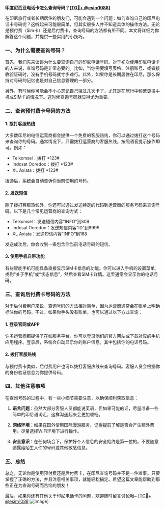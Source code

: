 **印度尼西亚电话卡怎么查询号码？[[TG💪+ @esim1088](https://t.me/s/esim1088)]**

在印尼旅行或者长期居住的朋友们，可能会遇到一个问题：如何查询自己的印尼电话卡号码呢？这听起来可能很简单，但其实很多人并不知道具体的操作方法。无论是预付费（Sim卡）还是后付费卡，查询号码的方法都有所不同。本文将详细为你解答这个问题，并提供一些实用的小技巧。

### 一、为什么需要查询号码？

首先，我们先来谈谈为什么要查询自己的印尼电话号码。对于初次使用印尼电话卡的人来说，查询号码是非常必要的。比如，当你需要填写表格、注册账号、或者接收验证码时，没有手机号码就寸步难行。此外，如果你是长期居住在印尼，那么保持对号码的记忆也是对自己信息管理的一部分。

另外，有时候你可能会不小心忘记自己换过几次卡了，尤其是在旅行中频繁更换手机或SIM卡的情况下。这时候查询号码就显得尤为重要。

### 二、查询预付费卡号码的方法

#### 1. 拨打客服热线
大多数印尼的电信运营商都会提供一个免费的客服热线，你可以通过拨打这个号码来查询你的号码。通常情况下，只需拨打运营商的客服热线，按照语音提示操作即可。例如：

- Telkomsel：拨打 *123#
- Indosat Ooredoo：拨打 *123#
- XL Axiata：拨打 *123#

拨通后，系统会自动告诉你当前使用的号码。

#### 2. 发送短信
除了拨打客服热线外，你还可以通过发送特定的代码到运营商的服务号码来查询号码。以下是几个常见运营商的查询方式：

- Telkomsel：发送短信内容“INFO”到808
- Indosat Ooredoo：发送短信内容“ID”到8999
- XL Axiata：发送短信内容“INFO”到168

发送成功后，你会收到一条包含你当前电话号码的短信。

#### 3. 使用手机自带功能
有些智能手机可能具备直接显示SIM卡信息的功能。你可以进入手机的设置菜单，找到“关于手机”或“状态信息”，然后查看SIM卡详情。这里通常会显示你的电话号码。

### 三、查询后付费卡号码的方法

对于后付费用户来说，查询号码的方法相对简单，因为运营商通常会在账单上明确标注你的号码。不过，如果你手头没有账单，也可以通过以下方式查询：

#### 1. 登录官网或APP
许多运营商都提供了在线服务平台，你可以登录他们的官方网站或下载对应的手机应用程序。登录后，系统会自动显示你的账户信息，其中包括你的电话号码。

#### 2. 拨打客服热线
与预付费卡类似，后付费用户也可以拨打客服热线来查询号码。客服人员会根据你的身份验证信息为你提供号码。

### 四、其他注意事项

在查询号码的过程中，有一些小细节需要注意，以确保顺利获取信息：

1. **语言问题**：虽然大部分客服人员都能说英语，但如果可能的话，尽量准备一些简单的印尼语词汇，这样沟通起来会更加顺畅。
   
2. **网络环境**：如果在国外使用国际漫游服务，记得提前了解是否会产生额外费用。尽量选择WiFi环境下进行操作。

3. **安全意识**：在任何场合下，保护好个人信息的安全始终是第一位的。不要随意透露给陌生人你的号码或其他敏感信息。

### 五、总结

总之，无论你是使用预付费还是后付费卡，在印尼查询号码并不是一件难事。只要掌握了正确的方法，并且注意相关事项，就能轻松搞定。希望这篇文章能帮助到那些正在为查询号码而苦恼的朋友！

最后，如果你还有其他关于印尼电话卡的问题，欢迎随时留言讨论哦~ [[TG💪+ @esim1088](https://t.me/s/esim1088) ![Image](https://i.postimg.cc/4NQfJmqS/Snipaste-2025-05-13-00-14-12.png)]